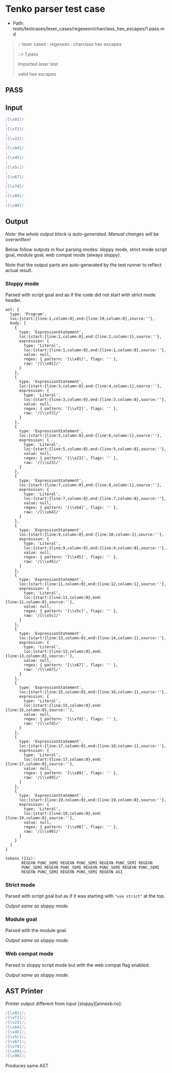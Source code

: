 # Tenko parser test case

- Path: tests/testcases/lexer_cases/regexesn/charclass_hex_escapes/1.pass.md

> :: lexer cases : regexesn : charclass hex escapes
>
> ::> 1.pass
>
> Imported lexer test
>
> valid hex escapes

## PASS

## Input

`````js
/[\x01]/
;
/[\xf2]/
;
/[\x23]/
;
/[\xb4]/
;
/[\x45]/
;
/[\x5c]/
;
/[\x67]/
;
/[\x7d]/
;
/[\x89]/
;
/[\x90]/
`````

## Output

_Note: the whole output block is auto-generated. Manual changes will be overwritten!_

Below follow outputs in four parsing modes: sloppy mode, strict mode script goal, module goal, web compat mode (always sloppy).

Note that the output parts are auto-generated by the test runner to reflect actual result.

### Sloppy mode

Parsed with script goal and as if the code did not start with strict mode header.

`````
ast: {
  type: 'Program',
  loc:{start:{line:1,column:0},end:{line:19,column:8},source:''},
  body: [
    {
      type: 'ExpressionStatement',
      loc:{start:{line:1,column:0},end:{line:2,column:1},source:''},
      expression: {
        type: 'Literal',
        loc:{start:{line:1,column:0},end:{line:1,column:8},source:''},
        value: null,
        regex: { pattern: '[\\x01]', flags: '' },
        raw: '/[\\x01]/'
      }
    },
    {
      type: 'ExpressionStatement',
      loc:{start:{line:3,column:0},end:{line:4,column:1},source:''},
      expression: {
        type: 'Literal',
        loc:{start:{line:3,column:0},end:{line:3,column:8},source:''},
        value: null,
        regex: { pattern: '[\\xf2]', flags: '' },
        raw: '/[\\xf2]/'
      }
    },
    {
      type: 'ExpressionStatement',
      loc:{start:{line:5,column:0},end:{line:6,column:1},source:''},
      expression: {
        type: 'Literal',
        loc:{start:{line:5,column:0},end:{line:5,column:8},source:''},
        value: null,
        regex: { pattern: '[\\x23]', flags: '' },
        raw: '/[\\x23]/'
      }
    },
    {
      type: 'ExpressionStatement',
      loc:{start:{line:7,column:0},end:{line:8,column:1},source:''},
      expression: {
        type: 'Literal',
        loc:{start:{line:7,column:0},end:{line:7,column:8},source:''},
        value: null,
        regex: { pattern: '[\\xb4]', flags: '' },
        raw: '/[\\xb4]/'
      }
    },
    {
      type: 'ExpressionStatement',
      loc:{start:{line:9,column:0},end:{line:10,column:1},source:''},
      expression: {
        type: 'Literal',
        loc:{start:{line:9,column:0},end:{line:9,column:8},source:''},
        value: null,
        regex: { pattern: '[\\x45]', flags: '' },
        raw: '/[\\x45]/'
      }
    },
    {
      type: 'ExpressionStatement',
      loc:{start:{line:11,column:0},end:{line:12,column:1},source:''},
      expression: {
        type: 'Literal',
        loc:{start:{line:11,column:0},end:{line:11,column:8},source:''},
        value: null,
        regex: { pattern: '[\\x5c]', flags: '' },
        raw: '/[\\x5c]/'
      }
    },
    {
      type: 'ExpressionStatement',
      loc:{start:{line:13,column:0},end:{line:14,column:1},source:''},
      expression: {
        type: 'Literal',
        loc:{start:{line:13,column:0},end:{line:13,column:8},source:''},
        value: null,
        regex: { pattern: '[\\x67]', flags: '' },
        raw: '/[\\x67]/'
      }
    },
    {
      type: 'ExpressionStatement',
      loc:{start:{line:15,column:0},end:{line:16,column:1},source:''},
      expression: {
        type: 'Literal',
        loc:{start:{line:15,column:0},end:{line:15,column:8},source:''},
        value: null,
        regex: { pattern: '[\\x7d]', flags: '' },
        raw: '/[\\x7d]/'
      }
    },
    {
      type: 'ExpressionStatement',
      loc:{start:{line:17,column:0},end:{line:18,column:1},source:''},
      expression: {
        type: 'Literal',
        loc:{start:{line:17,column:0},end:{line:17,column:8},source:''},
        value: null,
        regex: { pattern: '[\\x89]', flags: '' },
        raw: '/[\\x89]/'
      }
    },
    {
      type: 'ExpressionStatement',
      loc:{start:{line:19,column:0},end:{line:19,column:8},source:''},
      expression: {
        type: 'Literal',
        loc:{start:{line:19,column:0},end:{line:19,column:8},source:''},
        value: null,
        regex: { pattern: '[\\x90]', flags: '' },
        raw: '/[\\x90]/'
      }
    }
  ]
}

tokens (21x):
       REGEXN PUNC_SEMI REGEXN PUNC_SEMI REGEXN PUNC_SEMI REGEXN
       PUNC_SEMI REGEXN PUNC_SEMI REGEXN PUNC_SEMI REGEXN PUNC_SEMI
       REGEXN PUNC_SEMI REGEXN PUNC_SEMI REGEXN ASI
`````

### Strict mode

Parsed with script goal but as if it was starting with `"use strict"` at the top.

_Output same as sloppy mode._

### Module goal

Parsed with the module goal.

_Output same as sloppy mode._

### Web compat mode

Parsed in sloppy script mode but with the web compat flag enabled.

_Output same as sloppy mode._

## AST Printer

Printer output different from input [sloppy][annexb:no]:

````js
/[\x01]/;
/[\xf2]/;
/[\x23]/;
/[\xb4]/;
/[\x45]/;
/[\x5c]/;
/[\x67]/;
/[\x7d]/;
/[\x89]/;
/[\x90]/;
````

Produces same AST
